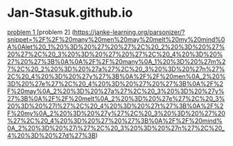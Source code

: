 # Jan-Stasuk.github.io
[problem 1 ](https://janke-learning.org/parsonizer/?snippet=%2F%2F%20if%20fir%20trees%20ever%20fall%0A%0Alet%20_1%20%3D%20%27%20%27%2C%20_2%20%3D%20%27%20%27%2C%20_3%20%3D%20%27%20%27%2C%20_4%20%3D%20%27%20%27%2C%20_5%20%3D%20%27%20%27%3B%0A%0A%2F%2F%20if%0A_1%20%3D%20%27i%27%2C%20_2%20%3D%20%27f%27%3B%0A%2F%2F%20fir%0A_1%20%3D%20_2%2C%20_2%20%3D%20%27i%27%2C%20_3%20%3D%20%27r%27%3B%0A%2F%2F%20trees%0A_1%20%3D%20%27t%27%2C%20_2%20%3D%20_3%2C%20_3%20%3D%20%27e%27%2C%20_4%20%3D%20_3%2C%20_5%20%3D%20%27s%27%3B%0A%2F%2F%20ever%0A_1%20%3D%20_3%2C%20_2%20%3D%20%27v%27%2C%20_4%20%3D%20%27r%27%2C%20_5%20%3D%20%27r%27%3B%0A%2F%2F%20fall%0A_1%20%3D%20%27f%27%2C%20_2%20%3D%20%27a%27%2C%20_3%20%3D%20%27l%27%2C%20_4%20%3D%20_3%2C%20_5%20%3D%20%27%20%27%3B)
[problem 2] (https://janke-learning.org/parsonizer/?snippet=%2F%2F%20many%20men%20may%20melt%20my%20mind%0A%0Alet%20_1%20%3D%20%27%20%27%2C%20_2%20%3D%20%27%20%27%2C%20_3%20%3D%20%27%20%27%2C%20_4%20%3D%20%27%20%27%3B%0A%0A%2F%2F%20many%0A_1%20%3D%20%27m%27%2C%20_2%20%3D%20%27a%27%2C%20_3%20%3D%20%27n%27%2C%20_4%20%3D%20%27y%27%3B%0A%2F%2F%20men%0A_2%20%3D%20%27e%27%2C%20_4%20%3D%20%27%20%27%3B%0A%2F%2F%20may%0A_2%20%3D%20%27a%27%2C%20_3%20%3D%20%27y%27%3B%0A%2F%2F%20melt%0A_2%20%3D%20%27e%27%2C%20_3%20%3D%20%27l%27%2C%20_4%20%3D%20%27t%27%3B%0A%2F%2F%20my%0A_2%20%3D%20%27y%27%2C%20_3%20%3D%20%27%20%27%2C%20_4%20%3D%20%27%20%27%3B%0A%2F%2F%20mind%0A_2%20%3D%20%27i%27%2C%20_3%20%3D%20%27n%27%2C%20_4%20%3D%20%27d%27%3B)
